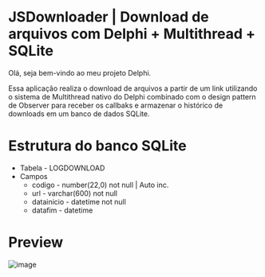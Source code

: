 # JSDownloader | Download de arquivos com Delphi + Multithread + SQLite

Olá, seja bem-vindo ao meu projeto Delphi.

Essa aplicação realiza o download de arquivos a partir de um link utilizando o sistema de Multithread nativo do Delphi combinado com o design pattern de Observer para receber os callbaks e armazenar o histórico de downloads em um banco de dados SQLite.

# Estrutura do banco SQLite
- Tabela - LOGDOWNLOAD
- Campos 
  - codigo - number(22,0) not null | Auto inc.
  - url - varchar(600) not null
  - datainicio - datetime not null
  - datafim - datetime

# Preview
![image](https://user-images.githubusercontent.com/33349637/163701353-9f2a2a8f-5ce5-4fc0-a2c7-b36d2a91c2ff.png)
